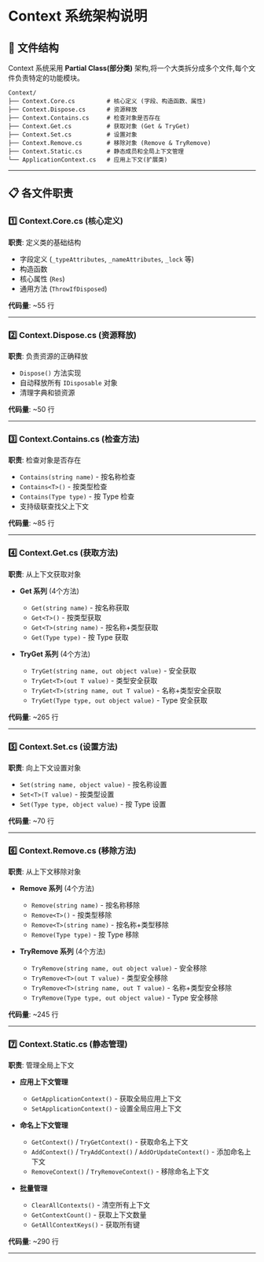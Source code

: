 # Context 系统架构说明

## 📁 文件结构

Context 系统采用 **Partial Class(部分类)** 架构,将一个大类拆分成多个文件,每个文件负责特定的功能模块。

```
Context/
├── Context.Core.cs         # 核心定义 (字段、构造函数、属性)
├── Context.Dispose.cs      # 资源释放
├── Context.Contains.cs     # 检查对象是否存在
├── Context.Get.cs          # 获取对象 (Get & TryGet)
├── Context.Set.cs          # 设置对象
├── Context.Remove.cs       # 移除对象 (Remove & TryRemove)
├── Context.Static.cs       # 静态成员和全局上下文管理
└── ApplicationContext.cs   # 应用上下文(扩展类)
```

---

## 📋 各文件职责

### 1️⃣ **Context.Core.cs** (核心定义)
**职责**: 定义类的基础结构
- 字段定义 (`_typeAttributes`, `_nameAttributes`, `_lock` 等)
- 构造函数
- 核心属性 (`Res`)
- 通用方法 (`ThrowIfDisposed`)

**代码量**: ~55 行

---

### 2️⃣ **Context.Dispose.cs** (资源释放)
**职责**: 负责资源的正确释放
- `Dispose()` 方法实现
- 自动释放所有 `IDisposable` 对象
- 清理字典和锁资源

**代码量**: ~50 行

---

### 3️⃣ **Context.Contains.cs** (检查方法)
**职责**: 检查对象是否存在
- `Contains(string name)` - 按名称检查
- `Contains<T>()` - 按类型检查
- `Contains(Type type)` - 按 Type 检查
- 支持级联查找父上下文

**代码量**: ~85 行

---

### 4️⃣ **Context.Get.cs** (获取方法)
**职责**: 从上下文获取对象
- **Get 系列** (4个方法)
  - `Get(string name)` - 按名称获取
  - `Get<T>()` - 按类型获取
  - `Get<T>(string name)` - 按名称+类型获取
  - `Get(Type type)` - 按 Type 获取

- **TryGet 系列** (4个方法)
  - `TryGet(string name, out object value)` - 安全获取
  - `TryGet<T>(out T value)` - 类型安全获取
  - `TryGet<T>(string name, out T value)` - 名称+类型安全获取
  - `TryGet(Type type, out object value)` - Type 安全获取

**代码量**: ~265 行

---

### 5️⃣ **Context.Set.cs** (设置方法)
**职责**: 向上下文设置对象
- `Set(string name, object value)` - 按名称设置
- `Set<T>(T value)` - 按类型设置
- `Set(Type type, object value)` - 按 Type 设置

**代码量**: ~70 行

---

### 6️⃣ **Context.Remove.cs** (移除方法)
**职责**: 从上下文移除对象
- **Remove 系列** (4个方法)
  - `Remove(string name)` - 按名称移除
  - `Remove<T>()` - 按类型移除
  - `Remove<T>(string name)` - 按名称+类型移除
  - `Remove(Type type)` - 按 Type 移除

- **TryRemove 系列** (4个方法)
  - `TryRemove(string name, out object value)` - 安全移除
  - `TryRemove<T>(out T value)` - 类型安全移除
  - `TryRemove<T>(string name, out T value)` - 名称+类型安全移除
  - `TryRemove(Type type, out object value)` - Type 安全移除

**代码量**: ~245 行

---

### 7️⃣ **Context.Static.cs** (静态管理)
**职责**: 管理全局上下文
- **应用上下文管理**
  - `GetApplicationContext()` - 获取全局应用上下文
  - `SetApplicationContext()` - 设置全局应用上下文

- **命名上下文管理**
  - `GetContext()` / `TryGetContext()` - 获取命名上下文
  - `AddContext()` / `TryAddContext()` / `AddOrUpdateContext()` - 添加命名上下文
  - `RemoveContext()` / `TryRemoveContext()` - 移除命名上下文
  
- **批量管理**
  - `ClearAllContexts()` - 清空所有上下文
  - `GetContextCount()` - 获取上下文数量
  - `GetAllContextKeys()` - 获取所有键

**代码量**: ~290 行

---
